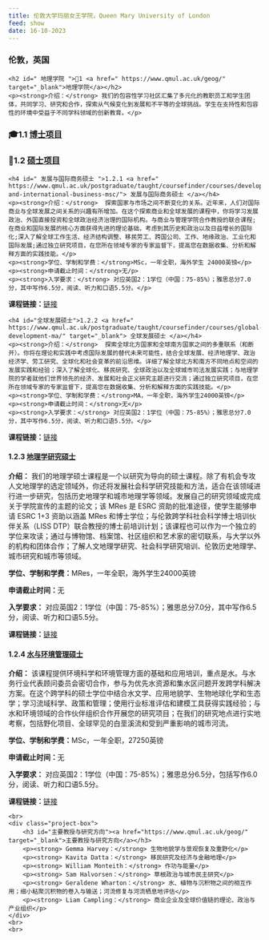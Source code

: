 ```yaml
---
title: 伦敦大学玛丽女王学院，Queen Mary University of London
feed: show
date: 16-10-2023
---
```


<html lang="zh">
<head>
    <meta charset="UTF-8">
    <title>伦敦大学玛丽女王学院，The University of Sheffield</title>
    <link rel="stylesheet" href="/assets/css/CSS.css">
</head>
<body>
    <h3>伦敦，英国</h3>

    <h2 id=" 地理学院 ">🏫1 <a href=" https://www.qmul.ac.uk/geog/" target="_blank">地理学院</a></h2>
    <p><strong>介绍：</strong> 我们的包容性学习社区汇集了多元化的教职员工和学生团体，共同学习、研究和合作，探索从气候变化到发展和不平等的全球挑战。学生在支持性和包容性的环境中受益于不同学科领域的创新教育。</p>

<h3 id="博士项目">🎓1.1 <a href=" https://www.qmul.ac.uk/postgraduate/research/subjects/geography.html" target="_blank">博士项目</a></h3>


<h3 id="硕士项目">📖1.2 <a href="https://www.qmul.ac.uk/postgraduate/research/subjects/geography.html" target="_blank">硕士项目</a></h3>

    <h4 id=" 发展与国际商务硕士 ">1.2.1 <a href=" https://www.qmul.ac.uk/postgraduate/taught/coursefinder/courses/development-and-international-business-msc/"> 发展与国际商务硕士 </a></h4>
    <p><strong>介绍：</strong>  探索国家与市场之间不断变化的关系。近年来，人们对国际商业与全球发展之间关系的兴趣有所增加。在这个探索商业和全球发展的课程中，你将学习发展政治、外国直接投资和全球政治经济治理的国际机构。与商业与管理学院合作教授的联合课程;在商业和国际发展的核心方面获得先进的理论基础，考虑到其历史和政治以及日益增长的国际化;深入了解全球工作生活、经济结构调整、移民劳工、跨国公司、工作、地缘政治、工业化和国际发展;通过独立研究项目，在您所在领域专家的专家监督下，提高您在数据收集、分析和解释方面的实践技能。</p>
    <p><strong>学位、学制和学费：</strong>MSc，一年全职，海外学生 24000英镑</p>
    <p><strong>申请截止时间：</strong>无/p>
    <p><strong>入学要求：</strong> 对应英国2：1学位（中国：75-85%）；雅思总分7.0分，其中写作6.5分，阅读、听力和口语5.5分。</p>
<p><strong>课程链接：</strong><a href="https://www.qmul.ac.uk/postgraduate/taught/coursefinder/courses/development-and-international-business-msc/" target="_blank">链接</a></p>

    <h4 id="全球发展硕士">1.2.2 <a href=" https://www.qmul.ac.uk/postgraduate/taught/coursefinder/courses/global-development-ma/" target="_blank"> 全球发展硕士 </a></h4>
    <p><strong>介绍：</strong>  探索全球北方国家和全球南方国家之间的多重联系（和断开）。你将在理论和实践中考虑国际发展的替代未来可能性，结合全球发展、经济地理学、政治经济学、劳工研究、全球化和社会变革的前沿思维。详细了解全球北方和南方不同地点和空间的发展实践和经验；深入了解全球化、移民研究、全球政治以及全球城市司法发展实践；与地理学院的学者就他们世界领先的经济、发展和社会正义研究主题进行交流；通过独立研究项目，在您所在领域专家的专家监督下，提高您在数据收集、分析和解释方面的实践技能。</p>
    <p><strong>学位、学制和学费：</strong>MA，一年全职，海外学生24000英镑</p>
    <p><strong>申请截止时间：</strong>无</p>
    <p><strong>入学要求：</strong> 对应英国2：1学位（中国：75-85%）；雅思总分7.0分，其中写作6.5分，阅读、听力和口语5.5分。</p>
<p><strong>课程链接：</strong><a href="https://www.qmul.ac.uk/postgraduate/taught/coursefinder/courses/global-development-ma/" target="_blank">链接</a></p>

  <h4 id="地理学研究硕士">1.2.3 <a href="https://www.qmul.ac.uk/postgraduate/taught/coursefinder/courses/geography-mres/" target="_blank">地理学研究硕士 </a></h4>
    <p><strong>介绍：</strong>  我们的地理学硕士课程是一个以研究为导向的硕士课程。除了有机会专攻人文地理学的选定领域外，你还将发展社会科学研究技能和方法，适合在该领域进行进一步研究，包括历史地理学和城市地理学等领域。发展自己的研究领域或完成关于学院宣传的主题的论文；该 MRes 是 ESRC 资助的批准途径，使学生能够申请 ESRC 1+3 资助以涵盖 MRes 和博士学位；与伦敦跨学科社会科学博士培训伙伴关系（LISS DTP）联合教授的博士前培训计划；该课程也可以作为一个独立的学位来攻读；通过与博物馆、档案馆、社区组织和艺术家的密切联系，与大学以外的机构和团体合作；了解人文地理学研究、社会科学研究培训、伦敦历史地理学、城市研究和城市等领域。</p>
    <p><strong>学位、学制和学费：</strong>MRes，一年全职，海外学生24000英镑</p>
    <p><strong>申请截止时间：</strong>无</p>
    <p><strong>入学要求：</strong> 对应英国2：1学位（中国：75-85%）；雅思总分7.0分，其中写作6.5分，阅读、听力和口语5.5分。 </p>
<p><strong>课程链接：</strong><a href="https://www.qmul.ac.uk/postgraduate/taught/coursefinder/courses/geography-mres/" target="_blank">链接</a></p>

  <h4 id=" 水与环境管理硕士 ">1.2.4 <a href="https://www.qmul.ac.uk/postgraduate/taught/coursefinder/courses/water-and-environmental-management-msc/" target="_blank"> 水与环境管理硕士</a></h4>
    <p><strong>介绍：</strong>  该课程提供环境科学和环境管理方面的基础和应用培训，重点是水。与水务行业代表顾问委员会密切合作，参与为优先水资源和集水区问题开发跨学科解决方案。在这个跨学科的硕士学位中结合水文学、应用地貌学、生物地球化学和生态学；学习流域科学、政策和管理；使用行业标准评估和建模工具获得实践经验；与水和环境领域的合作伙伴组织合作开展您的研究项目；在我们的研究地点进行实地考察，包括野化项目、全球罕见的白垩溪流和受到严重影响的城市河流。</p>
    <p><strong>学位、学制和学费：</strong>MSc，一年全职，27250英镑</p>
    <p><strong>申请截止时间：</strong>无</p>
    <p><strong>入学要求：</strong> 对应英国2：1学位（中国：75-85%）；雅思总分6.5分，包括写作6.0分，阅读、听力和口语5.5分。</p>
<p><strong>课程链接：</strong><a href="https://www.qmul.ac.uk/postgraduate/taught/coursefinder/courses/water-and-environmental-management-msc/" target="_blank">链接</a></p>

    <br>
    <div class="project-box">
        <h3 id="主要教授与研究方向"><a href="https://www.qmul.ac.uk/geog/" target="_blank">主要教授与研究方向</a></h3>
        <p><strong> Gemma Harvey：</strong> 生物地貌学与景观恢复及重野化</p>
        <p><strong> Kavita Datta：</strong> 移民研究及经济与金融地理</p>
        <p><strong> William Monteith：</strong> 作功与能量</p>
        <p><strong> Sam Halvorsen：</strong> 草根政治与城市民主研究</p>
        <p><strong> Geraldene Wharton：</strong> 水、植物与沉积物之间的相互作用；细小粘聚沉积物的卷入与输送；河流修复与河流栖息地评估</p>
        <p><strong> Liam Campling：</strong> 商业企业及全球价值链的理论、政治与产业组织</p>
    </div>
    <br>
    <br>

</body>
</html>

